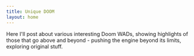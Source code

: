 ```yaml
---
title: Unique DOOM
layout: home
---
```


Here I'll post about various interesting Doom WADs, showing highlights of those that go above and beyond - pushing the engine beyond its limits, exploring original stuff.
